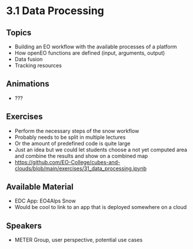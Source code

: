 # 3.1 Data Processing

## Topics
- Building an EO workflow with the available processes of a platform
- How openEO functions are defined (input, arguments, output)
- Data fusion
- Tracking resources

## Animations
- ???

## Exercises
- Perform the necessary steps of the snow workflow
- Probably needs to be split in multiple lectures
- Or the amount of predefined code is quite large
- Just an idea but we could let students choose a not yet computed area and combine the results and show on a combined map
- https://github.com/EO-College/cubes-and-clouds/blob/main/exercises/31_data_processing.ipynb

## Available Material
- EDC App: EO4Alps Snow
- Would be cool to link to an app that is deployed somewhere on a cloud

## Speakers
- METER Group, user perspective, potential use cases

